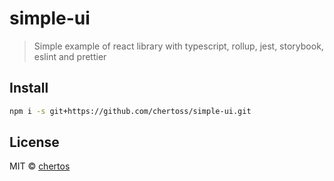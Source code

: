 # simple-ui

> Simple example of react library with typescript, rollup, jest, storybook, eslint and prettier

## Install

```bash
npm i -s git+https://github.com/chertoss/simple-ui.git
```

## License

MIT © [chertos](https://github.com/chertoss)
